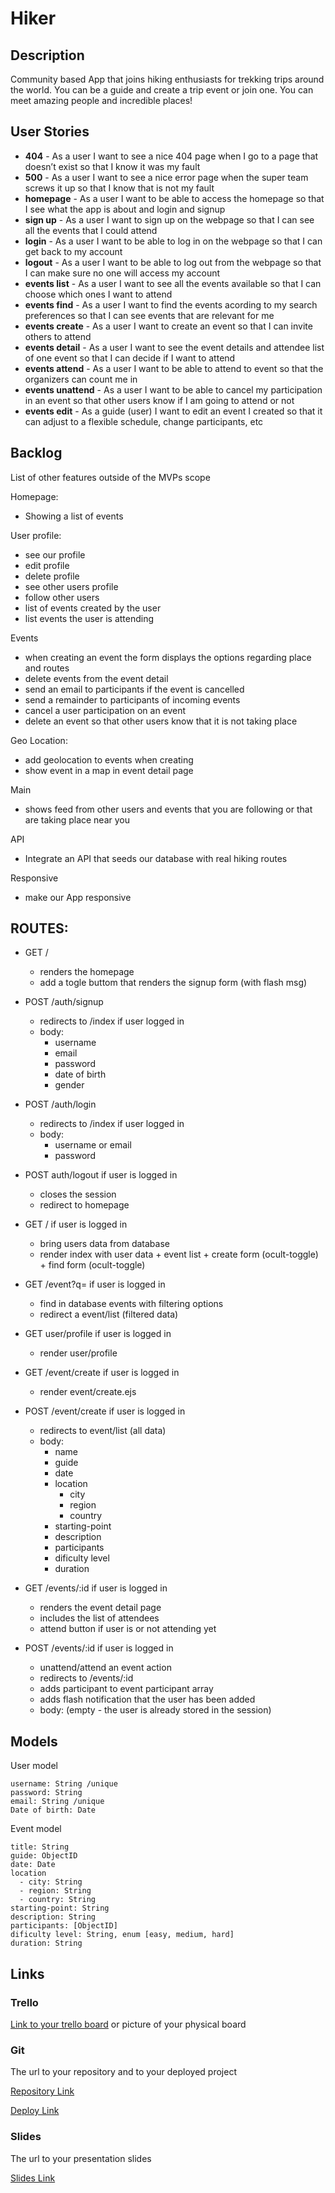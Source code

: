 # Hiker

## Description

Community based App that joins hiking enthusiasts for trekking trips around the world. You can be a guide and create a trip event or join one. You can meet amazing people and incredible places!
 
## User Stories

- **404** - As a user I want to see a nice 404 page when I go to a page that doesn’t exist so that I know it was my fault 
- **500** - As a user I want to see a nice error page when the super team screws it up so that I know that is not my fault
- **homepage** - As a user I want to be able to access the homepage so that I see what the app is about and login and signup
- **sign up** - As a user I want to sign up on the webpage so that I can see all the events that I could attend
- **login** - As a user I want to be able to log in on the webpage so that I can get back to my account
- **logout** - As a user I want to be able to log out from the webpage so that I can make sure no one will access my account
- **events list** - As a user I want to see all the events available so that I can choose which ones I want to attend
- **events find** - As a user I want to find the events acording to my search preferences so that I can see events that are relevant for me
- **events create** - As a user I want to create an event so that I can invite others to attend
- **events detail** - As a user I want to see the event details and attendee list of one event so that I can decide if I want to attend 
- **events attend** - As a user I want to be able to attend to event so that the organizers can count me in
- **events unattend** - As a user I want to be able to cancel my participation in an event so that other users know if I am going to attend or not
- **events edit** -  As a guide (user) I want to edit an event I created so that it can adjust to a flexible schedule, change participants, etc 

## Backlog

List of other features outside of the MVPs scope

Homepage:
- Showing a list of events

User profile:
- see our profile
- edit profile
- delete profile 
- see other users profile
- follow other users
- list of events created by the user
- list events the user is attending

Events
- when creating an event the form displays the options regarding place and routes
- delete events from the event detail
- send an email to participants if the event is cancelled
- send a remainder to participants of incoming events
- cancel a user participation on an event
- delete an event so that other users know that it is not taking place

Geo Location:
- add geolocation to events when creating
- show event in a map in event detail page

Main
- shows feed from other users and events that you are following or that are taking place near you

API
- Integrate an API that seeds our database with real hiking routes

Responsive
- make our App responsive

## ROUTES:

- GET / 
  - renders the homepage
  - add a togle buttom that renders the signup form (with flash msg)

- POST /auth/signup
  - redirects to /index if user logged in
  - body:
    - username
    - email
    - password
    - date of birth
    - gender

- POST /auth/login
  - redirects to /index if user logged in
  - body:
    - username or email
    - password

- POST auth/logout if user is logged in 
  - closes the session
  - redirect to homepage

- GET / if user is logged in
  - bring users data from database
  - render index with user data + event list + create form (ocult-toggle) + find form (ocult-toggle)

- GET /event?q= if user is logged in
  - find in database events with filtering options
  - redirect a event/list (filtered data)

- GET user/profile  if user is logged in
  - render user/profile

- GET /event/create if user is logged in 
  - render event/create.ejs

- POST /event/create if user is logged in 
  - redirects to event/list (all data)
  - body: 
    - name
    - guide
    - date
    - location
      - city
      - region
      - country
    - starting-point
    - description
    - participants
    - dificulty level
    - duration

- GET /events/:id if user is logged in
  - renders the event detail page
  - includes the list of attendees
  - attend button if user is or not attending yet  

- POST /events/:id if user is logged in
  - unattend/attend an event action 
  - redirects to /events/:id
  - adds participant to event participant array
  - adds flash notification that the user has been added
  - body: (empty - the user is already stored in the session)

## Models

User model
 
```
username: String /unique
password: String
email: String /unique
Date of birth: Date
```

Event model

```
title: String
guide: ObjectID
date: Date
location
  - city: String
  - region: String
  - country: String
starting-point: String
description: String
participants: [ObjectID]
dificulty level: String, enum [easy, medium, hard]
duration: String

``` 

## Links

### Trello

[Link to your trello board](https://trello.com) or picture of your physical board

### Git

The url to your repository and to your deployed project

[Repository Link](http://github.com)

[Deploy Link](http://heroku.com)

### Slides

The url to your presentation slides

[Slides Link](http://slides.com)